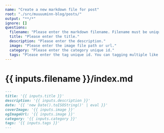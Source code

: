 ```yaml
---
name: "Create a new markdown file for post"
root: "./src/muuuuminn-blog/posts/"
output: "**/*"
ignore: []
questions:
  filename: "Please enter the markdown filename. Filename must be unique in this blog"
  title: "Please enter the title."
  description: "Please enter the description."
  image: "Please enter the image file path or url."
  category: "Please enter the category unique id."
  tags: "Please enter the tag unique id. You can tagging multiple like 1,2"
---
```


# {{ inputs.filename }}/index.md

```markdown
---
title: '{{ inputs.title }}'
description: '{{ inputs.description }}'
date: '{{ 'new Date().toISOString()' | eval }}'
coverImage: '{{ inputs.image }}'
ogImageUrl: '{{ inputs.image }}'
category: '{{ inputs.category }}'
tags: '{{ inputs.tags }}'
---
```
